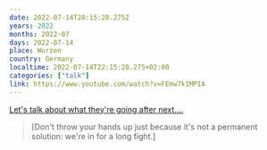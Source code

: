 ```yaml
---
date: 2022-07-14T20:15:28.275Z
years: 2022
months: 2022-07
days: 2022-07-14
place: Wurzen
country: Germany
localtime: 2022-07-14T22:15:28.275+02:00
categories: ["talk"]
link: https://www.youtube.com/watch?v=FEmw7k1MPIA
---
```

[Let's talk about what they're going after next....](https://www.youtube.com/watch?v=FEmw7k1MPIA)

> [Don't throw your hands up just because it's not a permanent solution: we're in for a long fight.]
